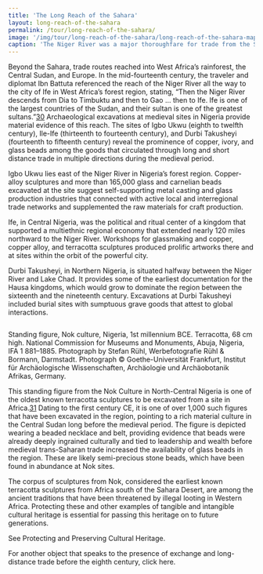 ```yaml
---
title: 'The Long Reach of the Sahara'
layout: long-reach-of-the-sahara
permalink: /tour/long-reach-of-the-sahara/
image: '/img/tour/long-reach-of-the-sahara/long-reach-of-the-sahara-map.png'
caption: 'The Niger River was a major thoroughfare for trade from the Sahara into West Africa. Niger River trade connected to land routes through the West African forest and the region known as the Central Sudan. In this section the sites of Igbo Ukwu, Ife, and Durbi Takusheyi are presented as case studies that contribute to understanding the history of medieval West Africa.  '
---
```

Beyond the Sahara, trade routes reached into West Africa’s rainforest, the Central Sudan, and Europe. In the mid-fourteenth century, the traveler and diplomat Ibn Battuta referenced the reach of the Niger River all the way to the city of Ife in West Africa’s forest region, stating, “Then the Niger River descends from Dia to Timbuktu and then to Gao ... then to Ife. Ife is one of the largest countries of the Sudan, and their sultan is one of the greatest sultans.”[30](/notes/)<!-- .element: class="note" -->  Archaeological excavations at medieval sites in Nigeria provide material evidence of this reach. The sites of Igbo Ukwu (eighth to twelfth century), Ile-Ife (thirteenth to fourteenth century), and Durbi Takusheyi (fourteenth to fifteenth century) reveal the prominence of copper, ivory, and glass beads among the goods that circulated through long and short distance trade in multiple directions during the medieval period.

Igbo Ukwu lies east of the Niger River in Nigeria’s forest region. Copper-alloy sculptures and more than 165,000 glass and carnelian beads excavated at the site suggest self-supporting metal casting and glass production industries that connected with active local and interregional trade networks and supplemented the raw materials for craft production.

Ife, in Central Nigeria, was the political and ritual center of a kingdom that supported a multiethnic regional economy that extended nearly 120 miles northward to the Niger River. Workshops for glassmaking and copper, copper alloy, and terracotta sculptures produced prolific artworks there and at sites within the orbit of the powerful city.

Durbi Takusheyi, in Northern Nigeria, is situated halfway between the Niger River and Lake Chad. It provides some of the earliest documentation for the Hausa kingdoms, which would grow to dominate the region between the sixteenth and the nineteenth century. Excavations at Durbi Takusheyi included burial sites with sumptuous grave goods that attest to global interactions.

![]()

Standing figure, Nok culture, Nigeria, 1st millennium BCE. Terracotta, 68 cm high. National Commission for Museums and Monuments, Abuja, Nigeria, IFA 1 881–1885. Photograph by Stefan Rühl, Werbefotografie Rühl & Bormann, Darmstadt. Photograph © Goethe-Universität Frankfurt, Institut für Archäologische Wissenschaften, Archäologie und Archäobotanik Afrikas, Germany.

This standing figure from the Nok Culture in North-Central Nigeria is one of the oldest known terracotta sculptures to be excavated from a site in Africa.[31](/notes/)<!-- .element: class="note" -->  Dating to the first century CE, it is one of over 1,000 such figures that have been excavated in the region, pointing to a rich material culture in the Central Sudan long before the medieval period. The figure is depicted wearing a beaded necklace and belt, providing evidence that beads were already deeply ingrained culturally and tied to leadership and wealth before medieval trans-Saharan trade increased the availability of glass beads in the region. These are likely semi-precious stone beads, which have been found in abundance at Nok sites.

The corpus of sculptures from Nok, considered the earliest known terracotta sculptures from Africa south of the Sahara Desert, are among the ancient traditions that have been threatened by illegal looting in Western Africa. Protecting these and other examples of tangible and intangible cultural heritage is essential for passing this heritage on to future generations.

See Protecting and Preserving Cultural Heritage.

For another object that speaks to the presence of exchange and long-distance trade before the eighth century, click here.
